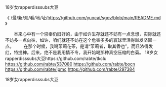 
18岁女rapperdisssubs大豆




《 /最/新/观/看/地/址/https://github.com/yuocai/sgov/blob/main/README.md 》




　　本来心中有一个崇奉仍旧好的，由于如许生存就还不妨有一点念想，实际就还不妨多一点向往，如许，咱们就还不妨在这个危害多多的寰球里活得越发坚固一点。
　　在那个时候，我喝茉莉花茶，是谓“茉莉者，取其香也”。而且浓得发红，特提神。后来，绝不是我用情不专，我开始喝那种真空压缩的白菊。
18岁女rapperdisssubs大豆https://github.com/rabte/tkclu
https://github.com/rabte/537080
https://github.com/rabte/bocn
https://github.com/rabte/ipmc
https://github.com/rabte/297384





18岁女rapperdisssubs大豆
